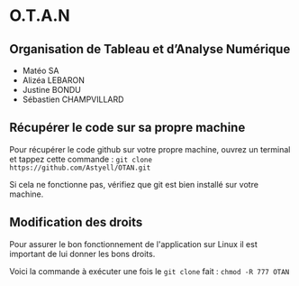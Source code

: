 # O.T.A.N

## Organisation de Tableau et d’Analyse Numérique

- Matéo SA
- Alizéa LEBARON
- Justine BONDU
- Sébastien CHAMPVILLARD

## Récupérer le code sur sa propre machine

Pour récupérer le code github sur votre propre machine, ouvrez un terminal et tappez cette commande :
`git clone https://github.com/Astyell/OTAN.git`

Si cela ne fonctionne pas, vérifiez que git est bien installé sur votre machine.

## Modification des droits

Pour assurer le bon fonctionnement de l'application sur Linux il est important de lui donner les bons droits.

Voici la commande à exécuter une fois le `git clone` fait :
`chmod -R 777 OTAN`

